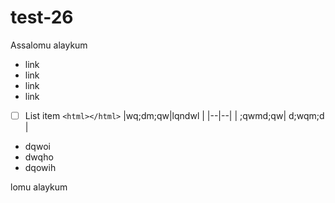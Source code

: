 # test-26

Assalomu alaykum

 - link
 - link
 - link
 - link
 - [ ] List item		`<html></html>`
|wq;dm;qw|lqndwl  |
|--|--|
|  ;qwmd;qw| d;wqm;d |
 - dqwoi
 - dwqho
 - dqowih


lomu alaykum
